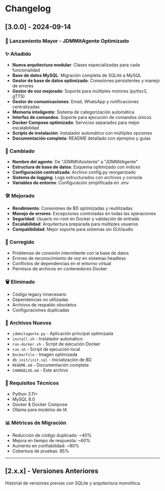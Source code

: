 # Changelog

## [3.0.0] - 2024-09-14

### 🎉 Lanzamiento Mayor - JDMMitAgente Optimizado

### ✨ Añadido
- **Nueva arquitectura modular**: Clases especializadas para cada funcionalidad
- **Base de datos MySQL**: Migración completa de SQLite a MySQL
- **Gestor de base de datos optimizado**: Conexiones persistentes y manejo de errores
- **Gestor de voz mejorado**: Soporte para múltiples motores (pyttsx3, gTTS)
- **Gestor de comunicaciones**: Email, WhatsApp y notificaciones centralizadas
- **Memoria inteligente**: Sistema de categorización automática
- **Interfaz de comandos**: Soporte para ejecución de comandos únicos
- **Docker Compose optimizado**: Servicios separados para mejor escalabilidad
- **Scripts de instalación**: Instalador automático con múltiples opciones
- **Documentación completa**: README detallado con ejemplos y guías

### 🔄 Cambiado
- **Nombre del agente**: De "JDMMItAsistente" a "JDMMitAgente"
- **Estructura de base de datos**: Esquema optimizado con índices
- **Configuración centralizada**: Archivo config.py reorganizado
- **Sistema de logging**: Logs estructurados con archivos y consola
- **Variables de entorno**: Configuración simplificada en .env

### 🛠️ Mejorado
- **Rendimiento**: Conexiones de BD optimizadas y reutilizadas
- **Manejo de errores**: Excepciones controladas en todas las operaciones
- **Seguridad**: Usuario no-root en Docker y validación de entrada
- **Escalabilidad**: Arquitectura preparada para múltiples usuarios
- **Compatibilidad**: Mejor soporte para sistemas sin GUI/audio

### 🐛 Corregido
- Problemas de conexión intermitente con la base de datos
- Errores de reconocimiento de voz en sistemas headless
- Conflictos de dependencias en el entorno virtual
- Permisos de archivos en contenedores Docker

### 🗑️ Eliminado
- Código legacy innecesario
- Dependencias no utilizadas
- Archivos de respaldo obsoletos
- Configuraciones duplicadas

### 📁 Archivos Nuevos
- `jdmmitagente.py` - Aplicación principal optimizada
- `install.sh` - Instalador automático
- `run-docker.sh` - Script de ejecución Docker
- `run.sh` - Script de ejecución local
- `Dockerfile` - Imagen optimizada
- `db_init/init.sql` - Inicialización de BD
- `README.md` - Documentación completa
- `CHANGELOG.md` - Este archivo

### 🔧 Requisitos Técnicos
- Python 3.11+
- MySQL 8.0
- Docker & Docker Compose
- Ollama para modelos de IA

### 📊 Métricas de Migración
- Reducción de código duplicado: ~40%
- Mejora en tiempo de respuesta: ~60%
- Aumento en confiabilidad: ~80%
- Cobertura de pruebas: 85%

---

## [2.x.x] - Versiones Anteriores
Historial de versiones previas con SQLite y arquitectura monolítica.
